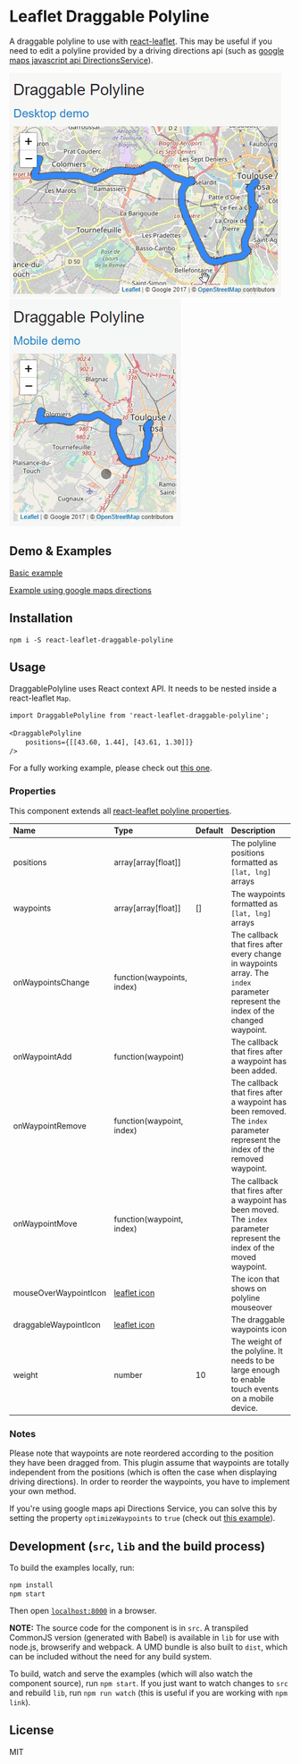 # Leaflet Draggable Polyline

A draggable polyline to use with [react-leaflet](https://github.com/PaulLeCam/react-leaflet). This may be useful if you need to edit a polyline provided by a driving directions api (such as [google maps javascript api DirectionsService](https://developers.google.com/maps/documentation/javascript/directions)).


![desktop demo](demos/leaflet-draggable-polyline-desktop.gif?raw=true "Desktop demo")
![mobile demo](demos/leaflet-draggable-polyline-mobile.gif?raw=true "Mobile demo")

## Demo & Examples

[Basic example](http://manufont.github.io/react-leaflet-draggable-polyline/)

[Example using google maps directions](http://manufont.github.io/react-leaflet-draggable-polyline/directions.html)


## Installation

```
npm i -S react-leaflet-draggable-polyline
```


## Usage

DraggablePolyline uses React context API. It needs to be nested inside a react-leaflet `Map`.

```
import DraggablePolyline from 'react-leaflet-draggable-polyline';

<DraggablePolyline
	positions={[[43.60, 1.44], [43.61, 1.30]]}
/>
```
For a fully working example, please check out [this one](https://github.com/manufont/react-leaflet-draggable-polyline/blob/master/example/src/basic.js).

### Properties

This component extends all [react-leaflet polyline properties](https://github.com/PaulLeCam/react-leaflet/blob/master/docs/Components.md#polyline).

| Name | Type | Default | Description |
|:-----|:-----|:--------|:------------|
| positions | array[array[float]] | | The polyline positions formatted as `[lat, lng]` arrays |
| waypoints | array[array[float]] | [] | The waypoints formatted as `[lat, lng]` arrays |
| onWaypointsChange | function(waypoints, index) | | The callback that fires after every change in waypoints array. The `index` parameter represent the index of the changed waypoint. |
| onWaypointAdd | function(waypoint) | | The callback that fires after a waypoint has been added. |
| onWaypointRemove | function(waypoint, index) | | The callback that fires after a waypoint has been removed. The `index` parameter represent the index of the removed waypoint. |
| onWaypointMove | function(waypoint, index) | | The callback that fires after a waypoint has been moved. The `index` parameter represent the index of the moved waypoint. |
| mouseOverWaypointIcon | [leaflet icon](http://leafletjs.com/reference-1.2.0.html#icon) | | The icon that shows on polyline mouseover |
| draggableWaypointIcon | [leaflet icon](http://leafletjs.com/reference-1.2.0.html#icon) | | The draggable waypoints icon |
| weight | number | 10 | The weight of the polyline. It needs to be large enough to enable touch events on a mobile device. |


### Notes

Please note that waypoints are note reordered according to the position they have been dragged from. This plugin assume that waypoints are totally independent from the positions (which is often the case when displaying driving directions). In order to reorder the waypoints, you have to implement your own method.

If you're using google maps api Directions Service, you can solve this by setting the property `optimizeWaypoints` to `true` (check out [this example](https://github.com/manufont/react-leaflet-draggable-polyline/blob/master/example/src/directions.js)).


## Development (`src`, `lib` and the build process)

To build the examples locally, run:

```
npm install
npm start
```
Then open [`localhost:8000`](http://localhost:8000) in a browser.

**NOTE:** The source code for the component is in `src`. A transpiled CommonJS version (generated with Babel) is available in `lib` for use with node.js, browserify and webpack. A UMD bundle is also built to `dist`, which can be included without the need for any build system.

To build, watch and serve the examples (which will also watch the component source), run `npm start`. If you just want to watch changes to `src` and rebuild `lib`, run `npm run watch` (this is useful if you are working with `npm link`).

## License

MIT